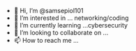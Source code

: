 - 👋 Hi, I’m @samsepiol101
- 👀 I’m interested in ... networking/coding
- 🌱 I’m currently learning ...cybersecurity
- 💞️ I’m looking to collaborate on ...
- 📫 How to reach me ...

<!---
samsepiol101/samsepiol101 is a ✨ special ✨ repository because its `README.md` (this file) appears on your GitHub profile.
You can click the Preview link to take a look at your changes.
--->
